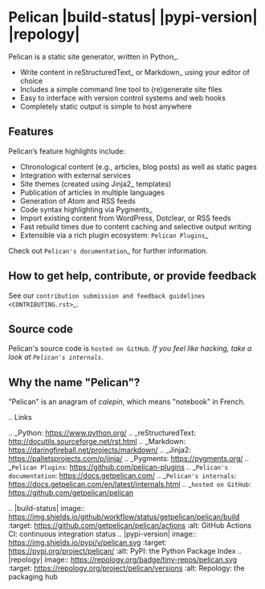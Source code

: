 Pelican |build-status| |pypi-version| |repology|
================================================

Pelican is a static site generator, written in Python_.

* Write content in reStructuredText_ or Markdown_ using your editor of choice
* Includes a simple command line tool to (re)generate site files
* Easy to interface with version control systems and web hooks
* Completely static output is simple to host anywhere


Features
--------

Pelican’s feature highlights include:

* Chronological content (e.g., articles, blog posts) as well as static pages
* Integration with external services
* Site themes (created using Jinja2_ templates)
* Publication of articles in multiple languages
* Generation of Atom and RSS feeds
* Code syntax highlighting via Pygments_
* Import existing content from WordPress, Dotclear, or RSS feeds
* Fast rebuild times due to content caching and selective output writing
* Extensible via a rich plugin ecosystem: `Pelican Plugins`_

Check out `Pelican's documentation`_ for further information.


How to get help, contribute, or provide feedback
------------------------------------------------

See our `contribution submission and feedback guidelines <CONTRIBUTING.rst>`_.


Source code
-----------

Pelican's source code is `hosted on GitHub`_. If you feel like hacking,
take a look at `Pelican's internals`_.


Why the name "Pelican"?
-----------------------

"Pelican" is an anagram of *calepin*, which means "notebook" in French.


.. Links

.. _Python: https://www.python.org/
.. _reStructuredText: http://docutils.sourceforge.net/rst.html
.. _Markdown: https://daringfireball.net/projects/markdown/
.. _Jinja2: https://palletsprojects.com/p/jinja/
.. _Pygments: https://pygments.org/
.. _`Pelican Plugins`: https://github.com/pelican-plugins
.. _`Pelican's documentation`: https://docs.getpelican.com/
.. _`Pelican's internals`: https://docs.getpelican.com/en/latest/internals.html
.. _`hosted on GitHub`: https://github.com/getpelican/pelican

.. |build-status| image:: https://img.shields.io/github/workflow/status/getpelican/pelican/build
   :target: https://github.com/getpelican/pelican/actions
   :alt: GitHub Actions CI: continuous integration status
.. |pypi-version| image:: https://img.shields.io/pypi/v/pelican.svg
   :target: https://pypi.org/project/pelican/
   :alt: PyPI: the Python Package Index
.. |repology| image:: https://repology.org/badge/tiny-repos/pelican.svg
   :target: https://repology.org/project/pelican/versions
   :alt: Repology: the packaging hub
